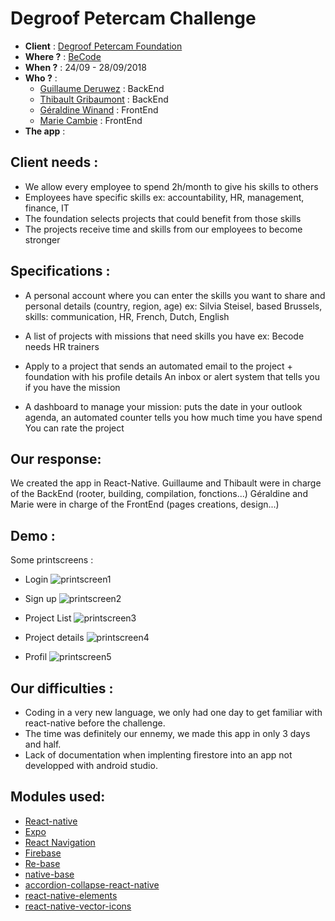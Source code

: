 # Degroof Petercam Challenge
- **Client** : [Degroof Petercam Foundation](https://www.degroofpetercam.com/fr/impact-societal/degroof-petercam-foundation)
- **Where ?** : [BeCode](https://becode.org/)
- **When ?** : 24/09 - 28/09/2018
- **Who ?** : 
  - [Guillaume Deruwez](https://github.com/gderuwez) : BackEnd
  - [Thibault Gribaumont](https://github.com/TGribaumont) : BackEnd
  - [Géraldine Winand](https://github.com/Geraldinew04) : FrontEnd 
  - [Marie Cambie](https://github.com/MCambie) : FrontEnd
- **The app** : 

## Client needs : 
- We allow every employee to spend 2h/month to give his skills to others
- Employees have specific skills ex: accountability, HR, management, finance, IT
- The foundation selects projects that could benefit from those skills
- The projects receive time and skills from our employees to become stronger     

## Specifications : 
- A personal account where you can enter the skills you want to share and personal details (country, region, age)
ex: Silvia Steisel, based Brussels, skills: communication, HR, French, Dutch, English​

- A list of projects with missions that need skills you have
ex: Becode needs HR trainers

- Apply to a project that sends an automated email to the project + foundation with his profile details
An inbox or alert system that tells you if you have the mission

- A dashboard to manage your mission: puts the date in your outlook agenda, an automated counter tells you how much time you have spend
You can rate the project 

## Our response: 
We created the app in React-Native.
Guillaume and Thibault were in charge of the BackEnd (rooter, building, compilation, fonctions...)
Géraldine and Marie were in charge of the FrontEnd (pages creations, design...)

## Demo :
Some printscreens :
- Login
![printscreen1]()

- Sign up
![printscreen2]()

- Project List
![printscreen3]()

- Project details
![printscreen4]()

- Profil
![printscreen5]()

## Our difficulties :
- Coding in a very new language, we only had one day to get familiar with react-native before the challenge.
- The time was definitely our ennemy, we made this app in only 3 days and half.
- Lack of documentation when implenting firestore into an app not developped with android studio.

## Modules used:
- [React-native](https://facebook.github.io/react-native/)
- [Expo](https://expo.io/)
- [React Navigation](https://reactnavigation.org/)
- [Firebase](https://firebase.google.com/)
- [Re-base](https://github.com/tylermcginnis/re-base)
- [native-base](https://nativebase.io/)
- [accordion-collapse-react-native](https://www.npmjs.com/package/accordion-collapse-react-native)
- [react-native-elements](https://github.com/react-native-training/react-native-elements)
- [react-native-vector-icons](https://github.com/oblador/react-native-vector-icons)
